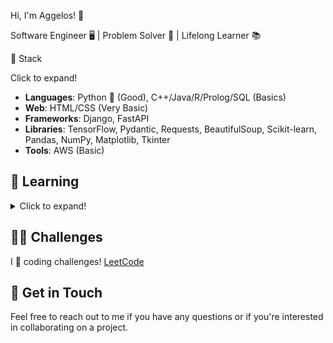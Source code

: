 
Hi, I'm Aggelos! 👋

Software Engineer 🖥️ | Problem Solver 🧩 | Lifelong Learner 📚

 🔧 Stack

  <summary>Click to expand!</summary>

  - **Languages**: Python 🐍 (Good), C++/Java/R/Prolog/SQL (Basics)
  - **Web**: HTML/CSS (Very Basic)
  - **Frameworks**: Django, FastAPI
  - **Libraries**: TensorFlow, Pydantic, Requests, BeautifulSoup, Scikit-learn, Pandas, NumPy, Matplotlib, Tkinter
  - **Tools**: AWS (Basic)
  


## 🌱 Learning
<details>
  <summary>Click to expand!</summary>

  - FastAPI, Django
  - Kubernetes, Docker
  - C++
  
</details>

## 👨‍💻 Challenges
I 💙 coding challenges! [LeetCode](https://leetcode.com/papaggalos/)

## 💬 Get in Touch
Feel free to reach out to me if you have any questions or if you're interested in collaborating on a project.


